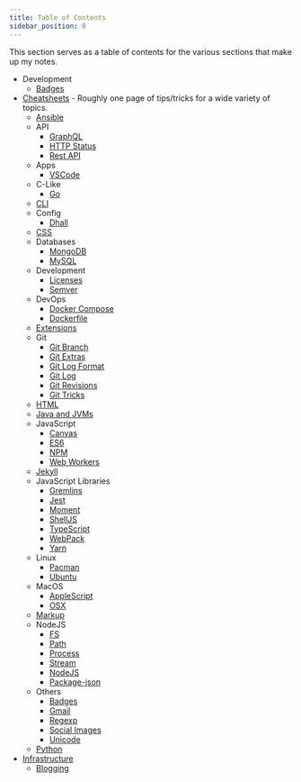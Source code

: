 ```yaml
---
title: Table of Contents
sidebar_position: 0
---
```


This section serves as a table of contents for the various sections that make up my notes.

- Development
  - [Badges][57]
- [Cheatsheets][56] - Roughly one page of tips/tricks for a wide variety of topics.
  - [Ansible][0]
  - API
    - [GraphQL][1]
    - [HTTP Status][2]
    - [Rest API][3]
  - Apps
    - [VSCode][4]
  - C-Like
    - [Go][5]
  - [CLI][6]
  - Config
    - [Dhall][7]
  - [CSS][8]
  - Databases
    - [MongoDB][9]
    - [MySQL][10]
  - Development
    - [Licenses][11]
    - [Semver][12]
  - DevOps
    - [Docker Compose][13]
    - [Dockerfile][14]
  - [Extensions][15]
  - Git
    - [Git Branch][16]
    - [Git Extras][17]
    - [Git Log Format][18]
    - [Git Log][19]
    - [Git Revisions][20]
    - [Git Tricks][21]
  - [HTML][22]
  - [Java and JVMs][23]
  - JavaScript
    - [Canvas][24]
    - [ES6][25]
    - [NPM][26]
    - [Web Workers][27]
  - [Jekyll][28]
  - JavaScript Libraries
    - [Gremlins][29]
    - [Jest][30]
    - [Moment][31]
    - [ShellJS][32]
    - [TypeScript][33]
    - [WebPack][34]
    - [Yarn][35]
  - Linux
    - [Pacman][36]
    - [Ubuntu][37]
  - MacOS
    - [AppleScript][38]
    - [OSX][39]
  - [Markup][40]
  - NodeJS
    - [FS][41]
    - [Path][42]
    - [Process][43]
    - [Stream][44]
    - [NodeJS][45]
    - [Package-json][46]
  - Others
    - [Badges][47]
    - [Gmail][49]
    - [Regexp][50]
    - [Social Images][51]
    - [Unicode][52]
  - [Python][53]
- [Infrastructure][54]
  - [Blogging][55]

[0]: /cheatsheets/Ansible/ansible-md
[1]: /cheatsheets/API/graphql.md
[2]: /cheatsheets/API/http-status.md
[3]: /cheatsheets/API/rest-api.md
[4]: /cheatsheets/Apps/vscode.md
[5]: /cheatsheets/C-Like/go.md
[6]: /cheatsheets/CLI/command_line.md
[7]: /cheatsheets/Config/dhall.md
[8]: /cheatsheets/CSS/bootstrap.md
[9]: /cheatsheets/Databases/mongodb.md
[10]: /cheatsheets/Databases/mysql.md
[11]: /cheatsheets/Development/licenses.md
[12]: /cheatsheets/Development/semver.md
[13]: /cheatsheets/DevOps/docker-compose.md
[14]: /cheatsheets/DevOps/dockerfile.md
[15]: /cheatsheets/Extensions/enmeti.md
[16]: /cheatsheets/Git/git-branch.md
[17]: /cheatsheets/Git/git-extras.md
[18]: /cheatsheets/Git/git-log-format.md
[19]: /cheatsheets/Git/git-log.md
[20]: /cheatsheets/Git/git-revisions.md
[21]: /cheatsheets/Git/git-tricks.md
[22]: /cheatsheets/HTML/html.md
[23]: /cheatsheets/Java-n-JVM/kotlin.md
[24]: /cheatsheets/JavaScript/canvas.md
[25]: /cheatsheets/JavaScript/es6.md
[26]: /cheatsheets/JavaScript/npm.md
[27]: /cheatsheets/JavaScript/web-workers.md
[28]: /cheatsheets/Jekyll/jekyll.md
[29]: /cheatsheets/js-libs/gremlins.md
[30]: /cheatsheets/js-libs/jest.md
[31]: /cheatsheets/js-libs/moment.md
[32]: /cheatsheets/js-libs/shelljs.md
[33]: /cheatsheets/js-libs/typescript.md
[34]: /cheatsheets/js-libs/webpack.md
[35]: /cheatsheets/js-libs/yarn.md
[36]: /cheatsheets/Linux/pacman.md
[37]: /cheatsheets/Linux/ubuntu.md
[38]: /cheatsheets/macOS/applescript.md
[39]: /cheatsheets/macOS/osx.md
[40]: /cheatsheets/Markup/yaml.md
[41]: /cheatsheets/NodeJS/nodejs-fs.md
[42]: /cheatsheets/NodeJS/nodejs-path.md
[43]: /cheatsheets/NodeJS/nodejs-process.md
[44]: /cheatsheets/NodeJS/nodejs-stream.md
[45]: /cheatsheets/NodeJS/nodejs.md
[46]: /cheatsheets/NodeJS/package.json.md
[47]: /cheatsheets/Others/badges.md
[49]: /cheatsheets/Others/gmail.md
[50]: /cheatsheets/Others/regexp.md
[51]: /cheatsheets/Others/social-images.md
[52]: /cheatsheets/Others/unicode.md
[53]: /cheatsheets/Python/python.md
[54]: /notes/infrastructure/index.md
[55]: /notes/infrastructure/blog/new-post.md
[56]: /cheatsheets/index.md
[57]: /notes/development/Badges.md
